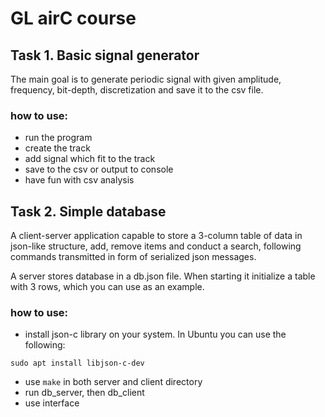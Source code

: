# GL airC course

## Task 1. Basic signal generator

The main goal is to generate periodic signal with given amplitude, frequency, bit-depth, discretization and save it to the csv file.

### how to use:
  - run the program
  - create the track
  - add signal which fit to the track
  - save to the csv or output to console
  - have fun with csv analysis

## Task 2. Simple database

A client-server application capable to store a 3-column table of data in json-like structure, add, remove items and conduct a search, following commands transmitted in form of serialized json messages. 

A server stores database in a db.json file. When starting it initialize a table with 3 rows, which you can use as an example.

### how to use:
  - install json-c library on your system. In Ubuntu you can use the following:
  ```
  sudo apt install libjson-c-dev
  ```
  - use `make` in both server and client directory
  - run db_server,  then db_client
  - use interface

